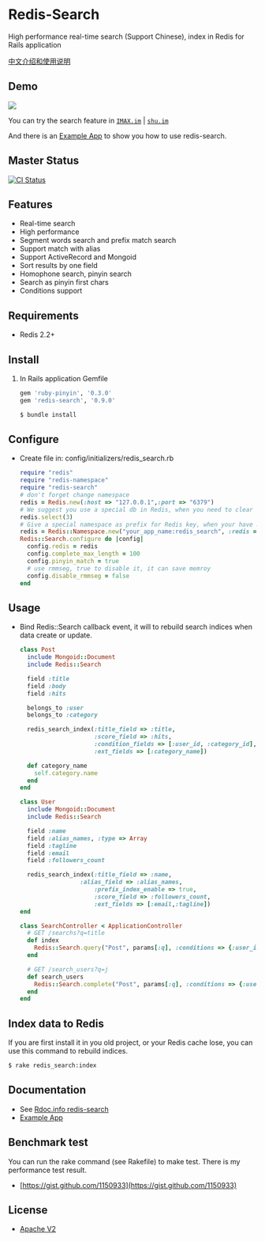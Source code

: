 # Redis-Search

High performance real-time search (Support Chinese), index in Redis for Rails application

[中文介绍和使用说明](https://github.com/huacnlee/redis-search/wiki/Usage-in-Chinese)

## Demo

![](http://l.ruby-china.org/photo/34368688ee1c1928c2841eb2f41306ec.png)

You can try the search feature in [`IMAX.im`](http://imax.im) | [`shu.im`](http://shu.im)

And there is an  [Example App](https://github.com/huacnlee/redis-search-example) to show you how to use redis-search.

## Master Status

[![CI Status](https://secure.travis-ci.org/huacnlee/redis-search.png)](http://travis-ci.org/huacnlee/redis-search)

## Features

* Real-time search
* High performance
* Segment words search and prefix match search
* Support match with alias
* Support ActiveRecord and Mongoid
* Sort results by one field
* Homophone search, pinyin search
* Search as pinyin first chars
* Conditions support

## Requirements

* Redis 2.2+

## Install

1. In Rails application Gemfile

    ```ruby
    gem 'ruby-pinyin', '0.3.0'
    gem 'redis-search', '0.9.0'
    ```

    ```bash
    $ bundle install
    ```

## Configure

* Create file in: config/initializers/redis_search.rb

    ```ruby
    require "redis"
    require "redis-namespace"
    require "redis-search"
    # don't forget change namespace
    redis = Redis.new(:host => "127.0.0.1",:port => "6379")
    # We suggest you use a special db in Redis, when you need to clear all data, you can use flushdb command to clear them.
    redis.select(3)
    # Give a special namespace as prefix for Redis key, when your have more than one project used redis-search, this config will make them work fine.
    redis = Redis::Namespace.new("your_app_name:redis_search", :redis => redis)
    Redis::Search.configure do |config|
      config.redis = redis
      config.complete_max_length = 100
      config.pinyin_match = true
      # use rmmseg, true to disable it, it can save memroy
      config.disable_rmmseg = false
    end
    ```

## Usage

* Bind Redis::Search callback event, it will to rebuild search indices when data create or update.

    ```ruby
    class Post
      include Mongoid::Document
      include Redis::Search

      field :title
      field :body
      field :hits

      belongs_to :user
      belongs_to :category

      redis_search_index(:title_field => :title,
                         :score_field => :hits,
                         :condition_fields => [:user_id, :category_id],
                         :ext_fields => [:category_name])

      def category_name
        self.category.name
      end
    end
    ```

    ```ruby
    class User
      include Mongoid::Document
      include Redis::Search

      field :name
      field :alias_names, :type => Array
      field :tagline
      field :email
      field :followers_count

      redis_search_index(:title_field => :name,
                     :alias_field => :alias_names,
                         :prefix_index_enable => true,
                         :score_field => :followers_count,
                         :ext_fields => [:email,:tagline])
    end
    ```

    ```ruby
    class SearchController < ApplicationController
      # GET /searchs?q=title
      def index
        Redis::Search.query("Post", params[:q], :conditions => {:user_id => 12})
      end

      # GET /search_users?q=j
      def search_users
        Redis::Search.complete("Post", params[:q], :conditions => {:user_id => 12, :category_id => 4})
      end
    end
    ```

## Index data to Redis

If you are first install it in you old project, or your Redis cache lose, you can use this command to rebuild indices.

```bash
$ rake redis_search:index
```

## Documentation

* See [Rdoc.info redis-search](http://rubydoc.info/gems/redis-search)
* [Example App](https://github.com/huacnlee/redis-search-example)

## Benchmark test

You can run the rake command (see Rakefile) to make test.
There is my performance test result.

* [https://gist.github.com/1150933](https://gist.github.com/1150933)


## License

* [Apache V2](http://choosealicense.com/licenses/nses/apache)
